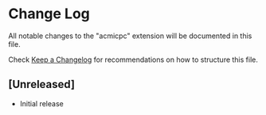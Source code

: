 # Change Log

All notable changes to the "acmicpc" extension will be documented in this file.

Check [Keep a Changelog](http://keepachangelog.com/) for recommendations on how to structure this file.

## [Unreleased]

- Initial release